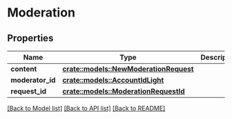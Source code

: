 # Moderation

## Properties

Name | Type | Description | Notes
------------ | ------------- | ------------- | -------------
**content** | [**crate::models::NewModerationRequest**](NewModerationRequest.md) |  | 
**moderator_id** | [**crate::models::AccountIdLight**](AccountIdLight.md) |  | 
**request_id** | [**crate::models::ModerationRequestId**](ModerationRequestId.md) |  | 

[[Back to Model list]](../README.md#documentation-for-models) [[Back to API list]](../README.md#documentation-for-api-endpoints) [[Back to README]](../README.md)


